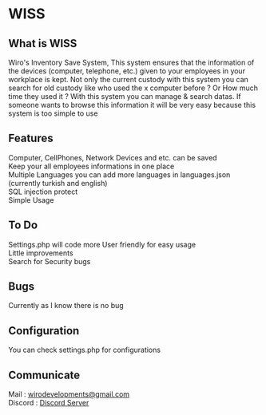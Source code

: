 # WISS

## What is WISS
Wiro's Inventory Save System, This system ensures that the information of the devices (computer, telephone, etc.) given to your employees in your workplace is kept. Not only the current custody with this system you can search for old custody like who used the x computer before ? Or How much time they used it ? With this system you can manage & search datas. If someone wants to browse this information it will be very easy because this system is too simple to use

## Features
Computer, CellPhones, Network Devices and etc. can be saved</br>
Keep your all employees informations in one place</br>
Multiple Languages you can add more languages in languages.json (currently turkish and english)</br>
SQL injection protect</br>
Simple Usage

## To Do
Settings.php will code more User friendly for easy usage</br>
Little improvements</br>
Search for Security bugs

## Bugs
Currently as I know there is no bug

## Configuration
You can check settings.php for configurations

## Communicate
Mail : wirodevelopments@gmail.com </br>
Discord : [Discord Server](https://discord.gg/s5fWTrW)
